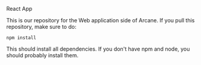 React App

This is our repository for the Web application side of Arcane. If you pull this repository, make sure to do:

   `npm install`

This should install all dependencies.
If you don't have npm and node, you should probably install them.


